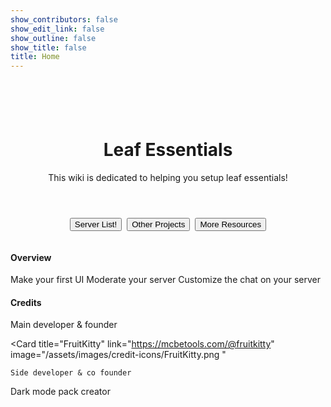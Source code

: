 ```yaml
---
show_contributors: false
show_edit_link: false
show_outline: false
show_title: false
title: Home
---
```


<div class="banner"></div>

<div class="abc"></div>

<div class="home">

<header>

<WikiImage src="/assets/images/homepage/wikilogo.png" alt="Bedrock Wiki Logo" />

# Leaf Essentials

This wiki is dedicated to helping you setup leaf essentials!

</header>

<div style="display: flex; gap: 8px; width: 100%; align-items: center; justify-content: center;padding-bottom:1em;">

<Button link="/server-list" color="blue">
    Server List!
</Button>

<Button link="/other-projects" color="pink">
    Other Projects
</Button>

<Button link="/more-resources" color="green">
    More Resources
</Button>

</div>

<msgbox
    type="other"
    title="NEW FEATURE"
    text="View servers using leaf in the server list. Users can submit things too! <3"
/>

#### Overview

<CardGrid>
<Card title="Customizer" link="/customizer/" image="/assets/images/RainbowPaintBrush.png">
Make your first UI
</Card>

<Card title="Moderation Hub" link="/moderation_hub/" image="/assets/images/shield.webp">
    Moderate your server
</Card>

<Card title="Chat" link="/chat/" image="/assets/images/chat.png">
Customize the chat on your server
</Card>
</CardGrid>

#### Credits

<CardGrid>
<Card title="TrashyKitty" link="https://mcbetools.com/@trashy" image="/assets/images/credit-icons/TrashyKittyFem.png ">
Main developer & founder
</Card>

<Card
    title="FruitKitty"
    link="https://mcbetools.com/@fruitkitty"
    image="/assets/images/credit-icons/FruitKitty.png "
>
    Side developer & co founder
</Card>

<Card title="FeRaSs1429" image="/assets/images/credit-icons/FeRaSs1429.png ">
Dark mode pack creator
</Card>
</CardGrid>

<!-- #### Events

<CardGrid>
    <Card title="UI Builder Event" link="/events/uibuilder">
        A frequent community event for people to make UIs
    </Card>
</CardGrid> -->

</div>

<style>
/* main:has(.banner) {
    background-image: linear-gradient(transparent, var(--bg-color) 90%), url(IMG3.PNG);
    background-size: cover;
    background-position: center bottom;
}
main:has(.banner)::after {
    display: none !important;
}
main:has(.banner)::before {
    display: none !important;
} */
.abc {
    height: 56px;
}
</style>
